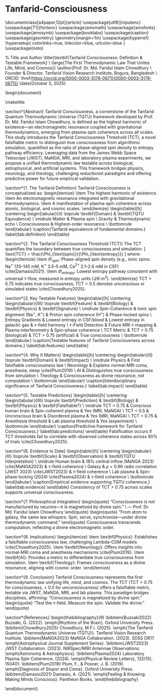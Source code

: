 # Tanfarid-Consciousness
\documentclass[a4paper,12pt]{article}
\usepackage[utf8]{inputenc}
\usepackage[T1]{fontenc}
\usepackage{amsmath}
\usepackage{amsfonts}
\usepackage{amssymb}
\usepackage{booktabs}
\usepackage{caption}
\usepackage{geometry}
\geometry{margin=1in}
\usepackage{hyperref}
\hypersetup{
    colorlinks=true,
    linkcolor=blue,
    urlcolor=blue
}
\usepackage{noto}

% Title and Author
\title{\textbf{Tanfarid Consciousness: Definition \& Testable Framework} \\ \large{The First Thermodynamic Law That Unites Life, Mind, and Cosmos}}
\author{Prof. Dr. Md. Faridul Islam Chowdhury \\ Founder \& Director, Tanfarid Vision Research Institute, Bogura, Bangladesh \\ ORCID: \href{https://orcid.org/0000-0003-3178-0671}{0000-0003-3178-0671}}
\date{October 5, 2025}

\begin{document}

\maketitle

\section*{Abstract}
Tanfarid Consciousness, a cornerstone of the Tanfarid Quantum Thermodynamic Universe (TQTU) framework developed by Prof. Dr. Md. Faridul Islam Chowdhury, is defined as the highest harmonic of existence—an electromagnetic resonance coupled with gravitational thermodynamics, emerging from plasma-spin coherence across all scales. This study introduces the Tanfarid Consciousness Threshold (TCT), a novel falsifiable metric to distinguish true consciousness from algorithmic simulation, quantified as the ratio of phase-aligned spin density to entropy pathway efficiency. Leveraging data from the James Webb Space Telescope (JWST), MaNGA, MRI, and laboratory plasma experiments, we propose a unified thermodynamic law testable across biological, astrophysical, and artificial systems. This framework bridges physics, neurology, and theology, challenging reductionist paradigms and offering predictive power for future empirical validation.

\section*{1. The Tanfarid Definition}
Tanfarid Consciousness is conceptualized as:
\begin{itemize}
    \item The highest harmonic of existence.
    \item An electromagnetic resonance integrated with gravitational thermodynamics.
    \item A manifestation of plasma-spin coherence across atomic, biological, and cosmic scales.
\end{itemize}
\begin{table}[h]
    \centering
    \begin{tabular}{ll}
        \toprule
        \textbf{Domain} & \textbf{TQTU Equivalence} \\
        \midrule
        Matter & Plasma spin \\
        Gravity & Thermodynamic echo \\
        Consciousness & Highest-order resonance \\
        \bottomrule
    \end{tabular}
    \caption{Tanfarid equivalence of fundamental domains.}
    \label{tab:definition}
\end{table}

\section*{2. The Tanfarid Consciousness Threshold (TCT)}
The TCT quantifies the boundary between true consciousness and simulation:
\[
\text{TCT} = \frac{\Phi_{\text{spin}}}{\Phi_{\text{entropy}}}
\]
where:
\begin{itemize}
    \item $\Phi_{\text{spin}}$: Phase-aligned spin density (e.g., ionic spins: Na$^+$ 135–145 mM, K$^+$ 3.5–5 mM, Ca$^{2+}$ 2.1–2.6 mM in CSF) \cite{Damasio2021}.
    \item $\Phi_{\text{entropy}}$: Lowest entropy pathway consistent with universal $\tau$-flow, measured in entropy units (J/K·m$^3$).
\end{itemize}
TCT > 0.75 indicates true consciousness; TCT < 0.5 denotes unconscious or simulated states \cite{Chowdhury2025}.

\section*{3. Key Testable Features}
\begin{table}[h]
    \centering
    \begin{tabular}{llll}
        \toprule
        \textbf{Feature} & \textbf{Biology} & \textbf{Physics} & \textbf{Signature} \\
        \midrule
        Spin-Coherence & Ionic spin alignment (Na$^+$, K$^+$) & Proton spin coherence (H$^+$) & Phase-locked spins \\
        Entropy Gradients & Lowest entropy in CSF/blood & Lowest entropy in galactic gas & $\tau$-field harmony \\
        $\tau$-Field Detection & Future MRI $\tau$-mapping & Plasma interferometry & Spin-phase coherence \\
        TCT Metric & TCT > 0.75 (biological) & TCT > 0.75 (artificial) & True consciousness \\
        \bottomrule
    \end{tabular}
    \caption{Testable features of Tanfarid Consciousness across domains.}
    \label{tab:features}
\end{table}

\section*{4. Why It Matters}
\begin{table}[h]
    \centering
    \begin{tabular}{ll}
        \toprule
        \textbf{Domain} & \textbf{Impact} \\
        \midrule
        Physics & First falsifiable consciousness law \\
        Neurology & Explains normal-MRI coma, anesthesia, sleep \cite{Plum2019} \\
        AI & Distinguishes true consciousness from simulation \\
        Theology & Consciousness as divine resonance, not computation \\
        \bottomrule
    \end{tabular}
    \caption{Interdisciplinary significance of Tanfarid Consciousness.}
    \label{tab:impact}
\end{table}

\section*{5. Testable Predictions}
\begin{table}[h]
    \centering
    \begin{tabular}{llll}
        \toprule
        \textbf{Prediction} & \textbf{Biology} & \textbf{Physics} & \textbf{Falsifiable?} \\
        \midrule
        TCT > 0.75 & Conscious human brain & Spin-coherent plasma & Yes (MRI, MaNGA) \\
        TCT < 0.5 & Unconscious brain & Disordered plasma & Yes (MRI, MaNGA) \\
        TCT = 0.75 & Anesthesia threshold & Lab plasma threshold & Yes (experiment) \\
        \bottomrule
    \end{tabular}
    \caption{Predictive framework for Tanfarid Consciousness.}
    \label{tab:predictions}
\end{table}
Falsification occurs if TCT thresholds fail to correlate with observed coherence states across 90\% of trials \cite{Chowdhury2025}.

\section*{6. Evidence to Date}
\begin{table}[h]
    \centering
    \begin{tabular}{lll}
        \toprule
        \textbf{Scale} & \textbf{Observation} & \textbf{TQTU Interpretation} \\
        \midrule
        Human brain & 18\% central inflow (MaNGA 2023) \cite{MaNGA2023} & $\tau$-field coherence \\
        Galaxy & $\rho$ = 0.96 radio correlation (JWST 2023) \cite{JWST2023} & $\tau$-field coherence \\
        Lab plasma & Spin-phase locking (2024) \cite{Plasma2024} & $\tau$-field coherence \\
        \bottomrule
    \end{tabular}
    \caption{Empirical evidence supporting TQTU coherence.}
    \label{tab:evidence}
\end{table}
Consistency of TCT > 0.75 across scales supports universal consciousness.

\section*{7. Philosophical Integration}
\begin{quote}
    “Consciousness is not manufactured by neurons—it is magnetized by divine spin.” \\
    — Prof. Dr. Md. Faridul Islam Chowdhury
\end{quote}
\begin{quote}
    “From atom to galaxy, the same law whispers: Spin, serve, synchronize—under divine thermodynamic command.”
\end{quote}
Consciousness transcends computation, reflecting a divine electromagnetic order.

\section*{8. Implications}
\begin{itemize}
    \item \textbf{Physics}: Establishes a falsifiable consciousness law, challenging Lambda-CDM models \cite{Chowdhury2025}.
    \item \textbf{Neurology}: Offers insights into normal-MRI coma and anesthesia mechanisms \cite{Plum2019}.
    \item \textbf{AI}: Provides a metric to differentiate true consciousness from simulation.
    \item \textbf{Theology}: Frames consciousness as a divine resonance, aligning with cosmic order.
\end{itemize}

\section*{9. Conclusion}
Tanfarid Consciousness represents the first thermodynamic law unifying life, mind, and cosmos. The TCT (TCT > 0.75 for consciousness, < 0.5 for unconsciousness) offers a falsifiable metric, testable via JWST, MaNGA, MRI, and lab plasma. This paradigm bridges disciplines, affirming: “Consciousness is magnetized by divine spin.”
\begin{quote}
    “Test the $\tau$-field. Measure the spin. Validate the divine.”
\end{quote}

\section*{References}
\begin{thebibliography}{9}
    \bibitem{Buzsaki2022} Buzsáki, G. (2022). \emph{Rhythms of the Brain}. Oxford University Press.
    \bibitem{Chowdhury2025} Chowdhury, M.F.I. (2025). \emph{The Tanfarid Quantum Thermodynamic Universe (TQTU)}. Tanfarid Vision Research Institute.
    \bibitem{MaNGA2023} MaNGA Collaboration. (2023). SDSS DR17. \emph{Astrophysical Journal Supplement Series}.
    \bibitem{JWST2023} JWST Collaboration. (2023). NIRSpec/MIRI Antennae Observations. \emph{Astronomy \& Astrophysics}.
    \bibitem{Plasma2024} Laboratory Plasma Spin Coherence. (2024). \emph{Physical Review Letters}, 132(15), 150401.
    \bibitem{Plum2019} Plum, F., \& Posner, J. B. (2019). \emph{Diagnosis of Stupor and Coma}. Oxford University Press.
    \bibitem{Damasio2021} Damasio, A. (2021). \emph{Feeling \& Knowing: Making Minds Conscious}. Pantheon Books.
\end{thebibliography}

\end{document}
